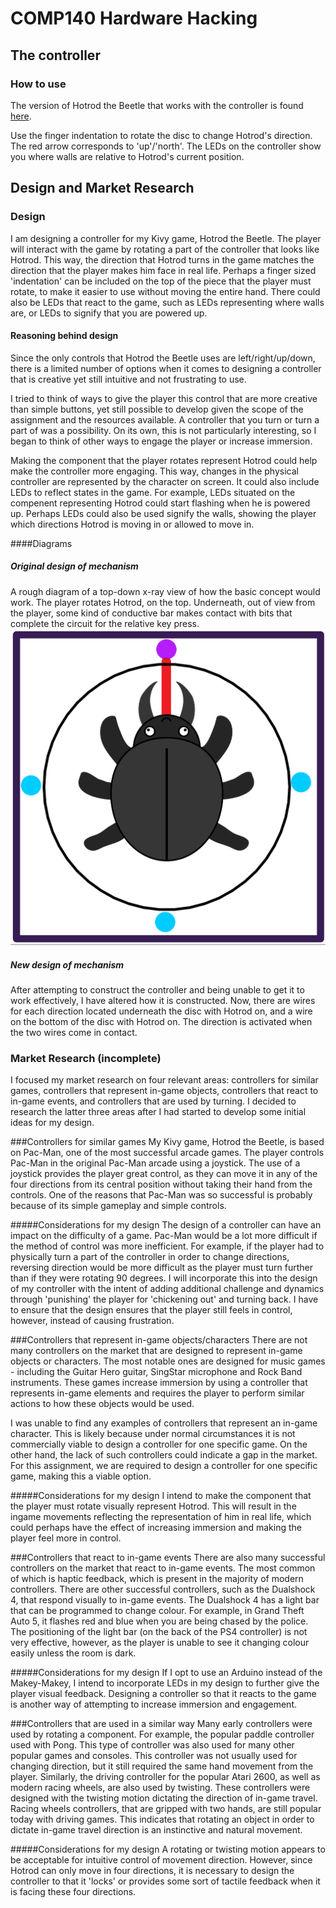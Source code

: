 # COMP140 Hardware Hacking

## The controller
### How to use
The version of Hotrod the Beetle that works with the controller is found [here](https://github.com/NecroReindeer/comp130-mobile-game-app/tree/hardware-hacking-version).

Use the finger indentation to rotate the disc to change Hotrod's direction. The red arrow corresponds to 'up'/'north'. The LEDs on the controller show you where walls are relative to Hotrod's current position.



## Design and Market Research

### Design
I am designing a controller for my Kivy game, Hotrod the Beetle. The player will interact with the game by rotating a part of the controller that looks like Hotrod. This way, the direction that Hotrod turns in the game matches the direction that the player makes him face in real life.
Perhaps a finger sized 'indentation' can be included on the top of the piece that the player must rotate, to make it easier to use without moving the entire hand.
There could also be LEDs that react to the game, such as LEDs representing where walls are, or LEDs to signify that you are powered up.

#### Reasoning behind design
Since the only controls that Hotrod the Beetle uses are left/right/up/down, there is a limited number of options when it comes to designing a controller that is creative yet still intuitive and not frustrating to use.

I tried to think of ways to give the player this control that are more creative than simple buttons, yet still possible to develop given the scope of the assignment and the resources available. A controller that you turn or turn a part of was a possibility. On its own, this is not particularly interesting, so I began to think of other ways to engage the player or increase immersion.

Making the component that the player rotates represent Hotrod could help make the controller more engaging. This way, changes in the physical controller are represented by the character on screen.
It could also include LEDs to reflect states in the game. For example, LEDs situated on the compenent representing Hotrod could start flashing when he is powered up. Perhaps LEDs could also be used signify the walls, showing the player which directions Hotrod is moving in or allowed to move in.


####Diagrams
##### Original design of mechanism
A rough diagram of a top-down x-ray view of how the basic concept would work. The player rotates Hotrod, on the top. Underneath, out of view from the player, some kind of conductive bar makes contact with bits that complete the circuit for the relative key press. 
![topdown diagram](https://github.com/NecroReindeer/comp140-hardware/blob/master/pictures/design/topdown-xray.png)

##### New design of mechanism
After attempting to construct the controller and being unable to get it to work effectively, I have altered how it is constructed. Now, there are wires for each direction located underneath the disc with Hotrod on, and a wire on the bottom of the disc with Hotrod on. The direction is activated when the two wires come in contact.

### Market Research (incomplete)
I focused my market research on four relevant areas: controllers for similar games, controllers that represent in-game objects, controllers that react to in-game events, and controllers that are used by turning.
I decided to research the latter three areas after I had started to develop some initial ideas for my design.

###Controllers for similar games
My Kivy game, Hotrod the Beetle, is based on Pac-Man, one of the most successful arcade games. The player controls Pac-Man in the original Pac-Man arcade using a joystick. The use of a joystick provides the player great control, as they can move it in any of the four directions from its central position without taking their hand from the controls. One of the reasons that Pac-Man was so successful is probably because of its simple gameplay and simple controls.

#####Considerations for my design
The design of a controller can have an impact on the difficulty of a game. Pac-Man would be a lot more difficult if the method of control was more inefficient. For example, if the player had to physically turn a part of the controller in order to change directions, reversing direction would be more difficult as the player must turn further than if they were rotating 90 degrees. I will incorporate this into the design of my controller with the intent of adding additional challenge and dynamics through 'punishing' the player for 'chickening out' and turning back. I have to ensure that the design ensures that the player still feels in control, however, instead of causing frustration.

###Controllers that represent in-game objects/characters
There are not many controllers on the market that are designed to represent in-game objects or characters. The most notable ones are designed for music games - including the Guitar Hero guitar, SingStar microphone and Rock Band instruments. These games increase immersion by using a controller that represents in-game elements and requires the player to perform similar actions to how these objects would be used.

I was unable to find any examples of controllers that represent an in-game character. This is likely because under normal circumstances it is not commercially viable to design a controller for one specific game. On the other hand, the lack of such controllers could indicate a gap in the market. For this assignment, we are required to design a controller for one specific game, making this a viable option.

#####Considerations for my design
I intend to make the component that the player must rotate visually represent Hotrod. This will result in the ingame movements reflecting the representation of him in real life, which could perhaps have the effect of increasing immersion and making the player feel more in control. 


###Controllers that react to in-game events
There are also many successful controllers on the market that react to in-game events. The most common of which is haptic feedback, which is present in the majority of modern controllers. There are other successful controllers, such as the Dualshock 4, that respond visually to in-game events. The Dualshock 4 has a light bar that can be programmed to change colour. For example, in Grand Theft Auto 5, it flashes red and blue when you are being chased by the police. The positioning of the light bar (on the back of the PS4 controller) is not very effective, however, as the player is unable to see it changing colour easily unless the room is dark.  

#####Considerations for my design
If I opt to use an Arduino instead of the Makey-Makey, I intend to incorporate LEDs in my design to further give the player visual feedback. Designing a controller so that it reacts to the game is another way of attempting to increase immersion and engagement. 

###Controllers that are used in a similar way
Many early controllers were used by rotating a component. For example, the popular paddle controller used with Pong. This type of controller was also used for many other popular games and consoles. This controller was not usually used for changing direction, but it still required the same hand movement from the player. Similarly, the driving controller for the popular Atari 2600, as well as modern racing wheels, are also used by twisting. These controllers were designed with the twisting motion dictating the direction of in-game travel. Racing wheels controllers, that are gripped with two hands, are still popular today with driving games. This indicates that rotating an object in order to dictate in-game travel direction is an instinctive and natural movement.

#####Considerations for my design
A rotating or twisting motion appears to be acceptable for intuitive control of movement direction. However, since Hotrod can only move in four directions, it is necessary to design the controller to that it 'locks' or provides some sort of tactile feedback when it is facing these four directions.
